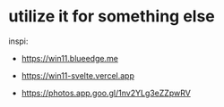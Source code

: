 # utilize it for something else

inspi: 

- https://win11.blueedge.me

- https://win11-svelte.vercel.app

- https://photos.app.goo.gl/1nv2YLg3eZZpwRV
